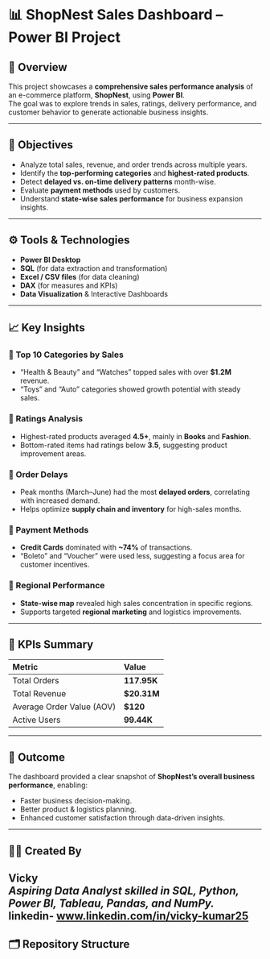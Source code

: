 # 📊 ShopNest Sales Dashboard – Power BI Project

## 🧩 Overview
This project showcases a **comprehensive sales performance analysis** of an e-commerce platform, **ShopNest**, using **Power BI**.  
The goal was to explore trends in sales, ratings, delivery performance, and customer behavior to generate actionable business insights.

---

## 🧠 Objectives
- Analyze total sales, revenue, and order trends across multiple years.
- Identify the **top-performing categories** and **highest-rated products**.
- Detect **delayed vs. on-time delivery patterns** month-wise.
- Evaluate **payment methods** used by customers.
- Understand **state-wise sales performance** for business expansion insights.

---

## ⚙️ Tools & Technologies
- **Power BI Desktop**
- **SQL** (for data extraction and transformation)
- **Excel / CSV files** (for data cleaning)
- **DAX** (for measures and KPIs)
- **Data Visualization** & Interactive Dashboards

---

## 📈 Key Insights

### 🔹 Top 10 Categories by Sales
- “Health & Beauty” and “Watches” topped sales with over **$1.2M** revenue.  
- “Toys” and “Auto” categories showed growth potential with steady sales.

### 🔹 Ratings Analysis
- Highest-rated products averaged **4.5+**, mainly in **Books** and **Fashion**.
- Bottom-rated items had ratings below **3.5**, suggesting product improvement areas.

### 🔹 Order Delays
- Peak months (March–June) had the most **delayed orders**, correlating with increased demand.
- Helps optimize **supply chain and inventory** for high-sales months.

### 🔹 Payment Methods
- **Credit Cards** dominated with **~74%** of transactions.
- “Boleto” and “Voucher” were used less, suggesting a focus area for customer incentives.

### 🔹 Regional Performance
- **State-wise map** revealed high sales concentration in specific regions.
- Supports targeted **regional marketing** and logistics improvements.

---

## 🧮 KPIs Summary
| Metric | Value |
|:--|:--|
| Total Orders | **117.95K** |
| Total Revenue | **$20.31M** |
| Average Order Value (AOV) | **$120** |
| Active Users | **99.44K** |

---

## 🎯 Outcome
The dashboard provided a clear snapshot of **ShopNest’s overall business performance**, enabling:
- Faster business decision-making.
- Better product & logistics planning.
- Enhanced customer satisfaction through data-driven insights.

---

## 🧑‍💻 Created By
**Vicky**  
*Aspiring Data Analyst skilled in SQL, Python, Power BI, Tableau, Pandas, and NumPy.*  
linkedin- www.linkedin.com/in/vicky-kumar25
---

## 🗂️ Repository Structure
